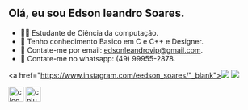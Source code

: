 ## Olá, eu sou Edson leandro Soares.
     
- 👨‍💻 Estudante de Ciência da computação.       
- 🚀 Tenho conhecimento Basico em C e C++ e Designer.       
- 📧 Contate-me por email: edsonleandrovip@gmail.com.     
- 📲 Contate-me no whatsapp: (49) 99955-2878.        
 
 <a href="https://www.instagram.com/eedson_soares/"_blank"><img src="https://img.shields.io/badge/-Instagram-%23E4405F?style=for-the-badge&logo=instagram&logoColor=white" target="_blank"></a>
<a href="https://www.linkedin.com/in/edson-leandro-soares-1b38611a4/" target="_blank"><img src="https://img.shields.io/badge/-LinkedIn-%230077B5?style=for-the-badge&logo=linkedin&logoColor=white" target="_blank"></a> 
</head>
<body> 
    <div class="image-container">
       <img src="https://cdn.jsdelivr.net/gh/devicons/devicon/icons/c/c-original.svg" height="30" alt="c logo"  />
        <img src="https://cdn.jsdelivr.net/gh/devicons/devicon/icons/cplusplus/cplusplus-original.svg" height="30" alt="cplusplus logo"  />
    </div>
</body>    
</html> 
       
